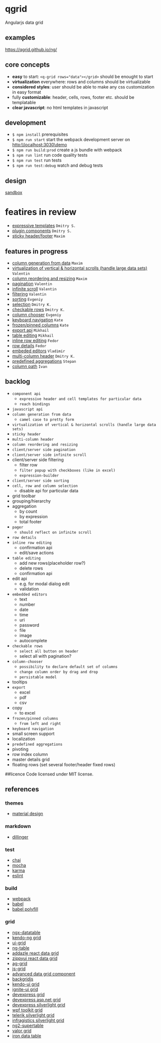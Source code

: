 # qgrid
Angularjs data grid

## examples
https://qgrid.github.io/ng/

## core concepts
* **easy** to start: ```<q-grid rows="data"></grid>``` should be enought to start
* **virtualization** everywhere: rows and columns should be virtualizable
* **considered styles**: user should be able to make any css customization in easy format
* fully **customizable**: header, cells, rows, footer etc. should be templatable
* **clear javascript**: no html templates in javascript

## development
* `$ npm install` prerequisites
* `$ npm run start` start the webpack development server on [http:\\\\localhost:3030\demo](http:\\localhost:3030\demo)
* `$ npm run build:prod` create a js bundle with webpack
* `$ npm run lint` run code quality tests
* `$ npm run test` run tests
* `$ npm run test:debug` watch and debug tests

## design
[sandbox](https://github.com/qgrid/ng/blob/master/docs/sandbox.md)

# featires in review
* [expressive templates](https://github.com/qgrid/ng/blob/master/docs/template.md) `Dmitry S.`
* [plugin components](https://github.com/qgrid/ng/blob/master/docs/plugin.md) `Dmitry S.`
* [sticky header/footer](https://github.com/qgrid/ng/blob/master/docs/header.sticky.md) `Maxim`

## features in progress
* [column generation from data](https://github.com/qgrid/ng/blob/master/docs/column.generation.md) `Maxim`
* [virtualization of vertical & horizontal scrolls (handle large data sets)](https://github.com/qgrid/ng/blob/master/docs/scroll.virtual.md) `Valentin`
* [column reordering and resizing](https://github.com/qgrid/ng/blob/master/docs/header.sticky.md) `Maxim`
* [pagination](https://github.com/qgrid/ng/blob/master/docs/pagination.md) `Valentin`
* [infinite scroll](https://github.com/qgrid/ng/blob/master/docs/scroll.infinite.md) `Valentin`
* [filtering](https://github.com/qgrid/ng/blob/master/docs/filter.md) `Valentin`
* [sorting](https://github.com/qgrid/ng/blob/master/docs/sorting.md) `Evgeniy`
* [selection](https://github.com/qgrid/ng/blob/master/docs/selection.md) `Dmitry K.`
* [checkable rows](https://github.com/qgrid/ng/blob/master/docs/row.checkable.md) `Dmitry K.`
* [column chooser](https://github.com/qgrid/ng/blob/master/docs/column.chooser.md) `Evgeniy`
* [keyboard navigation](https://github.com/qgrid/ng/blob/master/docs/navigation.md) `Kate`
* [frozen/pinned columns](https://github.com/qgrid/ng/blob/master/docs/column.pin.md) `Kate`
* [export api](https://github.com/qgrid/ng/blob/master/docs/export.md) `Mikhail`
* [table editing](https://github.com/qgrid/ng/blob/master/docs/table.editing.md) `Mikhail`
* [inline row editing](https://github.com/qgrid/ng/blob/master/docs/row.editing.inline.md) `Fedor`
* [row details](https://github.com/qgrid/ng/blob/master/docs/row.details.md) `Fedor`
* [embeded editors](https://github.com/qgrid/ng/blob/master/docs/cell.editing.md) `Vladimir`
* [multi-column header](https://github.com/qgrid/ng/blob/master/docs/header.multi-column.md) `Dmitry K.`
* [predefined aggregations](https://github.com/qgrid/ng/blob/master/docs/column.aggregation.md) `Stepan` 
* [column path](https://github.com/qgrid/ng/blob/master/docs/column.path.md) `Ivan`

## backlog
* `component api`
    *   `expressive header and cell templates for particular data`
    *   `reach bindings`
* `javascript api`
* `column generation from data`
    * `camel case to pretty form`
* `virtualization of vertical & horizontal scrolls (handle large data sets)`
* `sticky header`
* `multi-column header`
* `column reordering and resizing`
* `client/server side pagination`
* `client/server side infinite scroll`
* client/server side filtering
    *  filter row
    *  `filter popup with checkboxes (like in excel)`
    *  `expression-builder`
* `client/server side sorting`
* `cell, row and column selection`
    * disable api for particular data
* grid toolbar
* grouping/hierarchy
* aggregation
    * by count
    * by expression
    * total footer
* `pager`
    * `should reflect on infinite scroll`
* `row details`
* `inline row editing`
    * confirmation api
    * edit/save actions
* `table editing`
    *  add new rows(placeholder row?)
    *  delete rows
    *  confirmation api
*  edit api
    *  e.g. for modal dialog edit
    *  validation
* `embedded editors`
    *  text
    *  number
    *  date
    *  time
    *  uri
    *  password
    *  file
    *  image
    *  autocomplete
* `checkable rows`
    *  `select all button on header`
    *  select all with pagination?
* `column-chooser`
    * `possibility to declare default set of columns`
    * `change column order by drag and drop`
    * `persistable model`
* tooltips
* `export`
    * excel
    * pdf
    * csv
* copy
    *  to excel
* `frozen/pinned columns`
    *  `from left and right`
* `keyboard navigation`
* small screen support
* localization
* `predefined aggregations`
* pivoting
* row index column
* master details grid
* floating rows (set several footer/header fixed rows)


##licence
Code licensed under MIT license.

## references

### themes
* [material design](https://material.io/guidelines/components/data-tables.html)

### markdown
* [dillinger](http://dillinger.io/)

### test
* [chai](http://chaijs.com/api/bdd/)
* [mocha](https://mochajs.org/#getting-started)
* [karma](https://karma-runner.github.io/1.0/index.html)
* [eslint](http://eslint.org/)

### build

* [webpack](http://webpack.github.io/docs/)
* [babel](https://babeljs.io/)
* [babel polyfill](http://babeljs.io/docs/usage/polyfill/)

### grid
* [ngx-datatable](https://github.com/swimlane/ngx-datatable)
* [kendo-ng grid](http://www.telerik.com/kendo-angular-ui/components/grid/)
* [ui-grid](http://ui-grid.info/docs/#/tutorial)
* [ng-table](http://ng-table.com/#/)
* [addazle react data grid](http://adazzle.github.io/react-data-grid/examples.html#/all-features)
* [zippyui react data grid](http://zippyui.com/react-datagrid/#/examples/basic)
* [ag-grid](https://www.ag-grid.com/example.php)
* [js-grid](http://js-grid.com/demos/)
* [advanced data grid component](https://codepen.io/andrewcourtice/pen/VabXQV)
* [backgridjs](http://backgridjs.com/index.html#complete-example)
* [kendo-ui grid](http://demos.telerik.com/kendo-ui/grid/index)
* [ignite-ui grid](http://www.igniteui.com/grid/_ga=1.24026938.1636625595.1482499194)
* [devexpress grid](https://js.devexpress.com/Demos/WidgetsGallery/Demo/Data_Grid/LocalDataSource/jQuery/Light/)
* [devexpress asp.net grid](https://www.devexpress.com/Products/NET/Controls/ASP/Grid/demos.xml)
* [devexpress silverlight grid](https://demos.devexpress.com/DemoCenter/Silverlight/?GridDemo#Page=Modules?Product=DXGrid.SL)
* [wpf toolkit grid](http://wpftoolkit.codeplex.com/wikipage?title=DataGrid&referringTitle=Documentation)
* [telerik silverlight grid](http://demos.telerik.com/silverlight/#GridView/FirstLook)
* [infragistics silverlight grid](http://www.infragistics.com/samples/silverlight/grid/overview)
* [ng2-supertable](https://andyperlitch.github.io/ng2-super-table/demo/)
* [valor grid](http://valor-software.com/ng2-table/)
* [iron data table](https://saulis.github.io/iron-data-table/demo/)

